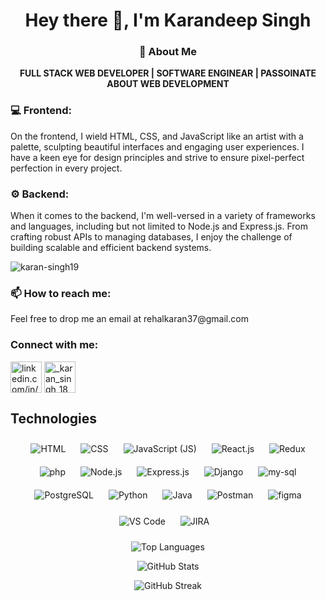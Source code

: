 <h1 align="center">Hey there 👋, I'm Karandeep Singh</h1>

<h3 align="center">🚀 About Me</h3>

<p align="center">
<strong>FULL STACK WEB DEVELOPER | SOFTWARE ENGINEAR | PASSOINATE ABOUT WEB DEVELOPMENT</strong>
</p>

<h3 align="left">💻 Frontend:</h3>
<p align="left">
On the frontend, I wield HTML, CSS, and JavaScript like an artist with a palette, sculpting beautiful interfaces and engaging user experiences. I have a keen eye for design principles and strive to ensure pixel-perfect perfection in every project.
</p>

<h3 align="left">⚙️ Backend:</h3>
<p align="left">
When it comes to the backend, I'm well-versed in a variety of frameworks and languages, including but not limited to Node.js and Express.js. From crafting robust APIs to managing databases, I enjoy the challenge of building scalable and efficient backend systems.
</p>

<p align="left"> <img src="https://komarev.com/ghpvc/?username=karan-singh19&label=Profile%20views&color=0e75b6&style=flat" alt="karan-singh19" /> </p>

<h3 align="left">📫 How to reach me:</h3>
<p align="left">
Feel free to drop me an email at rehalkaran37@gmail.com
</p>

<h3 align="left">Connect with me:</h3>
<p align="left">
<a href="https://linkedin.com/in/linkedin.com/in/karan-rehal-3a5285244" target="_blank"><img align="center" src="https://img.icons8.com/color/96/000000/linkedin.png" alt="linkedin.com/in/karan-rehal-3a5285244" height="50" width="50" /></a>
<a href="https://instagram.com/_karan_singh_18" target="_blank"><img align="center" src="https://img.icons8.com/color/96/000000/instagram-new.png" alt="_karan_singh_18" height="50" width="50" /></a>
</p>


<div>
  <h2>Technologies</h2>
  <p align="center">
    <img src="https://img.icons8.com/color/96/000000/html-5.png" alt="HTML" style="margin: 10px;">
    <img src="https://img.icons8.com/color/96/000000/css3.png" alt="CSS" style="margin: 10px;">
    <img src="https://img.icons8.com/color/96/000000/javascript.png" alt="JavaScript (JS)" style="margin: 10px;">
    <img src="https://img.icons8.com/color/96/000000/react-native.png" alt="React.js" style="margin: 10px;">
    <img src="https://img.icons8.com/color/96/000000/redux.png" alt="Redux" style="margin: 10px;">
    <img src="https://img.icons8.com/color/96/000000/php.png" alt="php" style="margin: 10px;">
    <img src="https://img.icons8.com/color/96/000000/nodejs.png" alt="Node.js" style="margin: 10px;">
    <img src="https://img.icons8.com/color/96/000000/express.png" alt="Express.js" style="margin: 10px;">
    <img src="https://img.icons8.com/color/96/000000/django.png" alt="Django" style="margin: 10px;">
     <img src="https://img.icons8.com/color/96/000000/my-sql.png" alt="my-sql" style="margin: 10px;">
    <img src="https://img.icons8.com/color/96/000000/postgreesql.png" alt="PostgreSQL" style="margin: 10px;">
     <img src="https://img.icons8.com/color/96/000000/python.png" alt="Python" style="margin: 10px;">
     <img src="https://img.icons8.com/color/96/000000/java-coffee-cup-logo.png" alt="Java" style="margin: 10px;">
     <img src="https://img.icons8.com/?size=85&id=EPbEfEa7o8CB&format=png" alt="Postman" style="margin: 10px; padding-bottom: 5px;">
    <img src="https://img.icons8.com/fluency/96/000000/figma.png" alt="figma" style="margin: 10px;">
    <img src="https://img.icons8.com/color/96/000000/visual-studio-code-2019.png" alt="VS Code" style="margin: 10px;">
    <img src="https://img.icons8.com/color/96/000000/jira.png" alt="JIRA" style="margin: 10px;">
  </p>
</div>




<p align="center"><img src="https://github-readme-stats.vercel.app/api/top-langs/?username=karan-singh19&layout=compact&hide=html" alt="Top Languages" /></p>

<p align="center"><img src="https://github-readme-stats.vercel.app/api?username=karan-singh19&show_icons=true&count_private=true&include_all_commits=true" alt="GitHub Stats" /></p>

<p align="center"><img src="https://github-readme-streak-stats.herokuapp.com/?user=karan-singh19" alt="GitHub Streak" /></p>

